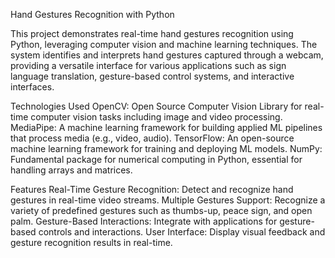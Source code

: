 Hand Gestures Recognition with Python

This project demonstrates real-time hand gestures recognition using Python, leveraging computer vision and machine learning techniques. The system identifies and interprets hand gestures captured through a webcam, providing a versatile interface for various applications such as sign language translation, gesture-based control systems, and interactive interfaces.

Technologies Used
OpenCV: Open Source Computer Vision Library for real-time computer vision tasks including image and video processing.
MediaPipe: A machine learning framework for building applied ML pipelines that process media (e.g., video, audio).
TensorFlow: An open-source machine learning framework for training and deploying ML models.
NumPy: Fundamental package for numerical computing in Python, essential for handling arrays and matrices.

Features
Real-Time Gesture Recognition: Detect and recognize hand gestures in real-time video streams.
Multiple Gestures Support: Recognize a variety of predefined gestures such as thumbs-up, peace sign, and open palm.
Gesture-Based Interactions: Integrate with applications for gesture-based controls and interactions.
User Interface: Display visual feedback and gesture recognition results in real-time.
